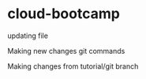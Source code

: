 # cloud-bootcamp
updating file

Making new changes git commands

Making changes from tutorial/git branch

